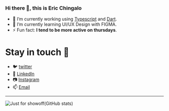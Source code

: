  ### Hi there 👋, this is Eric Chingalo
- 🔭 I’m currently working using [Typescript](https://www.typescriptlang.org/) and [Dart](https://dart.dev/).
- 🌱 I’m currently learning UI/UX Design with FIGMA.
- ⚡ Fun fact: <strong>I tend to be more active on thursdays</strong>.

# Stay in touch 💬
- 🐦 [twitter](https://twitter.com/ericchingalo)
- 👔 [LinkedIn](https://www.linkedin.com/in/eric-chingalo-711630185/)
- 📷 [Instagram](https://www.instagram.com/ericchingalo/)
- 📫 [Email](mailto:echingalo@gmail.com)

<hr>

![Just for showoff(GitHub stats)](https://github-readme-stats.vercel.app/api?username=chingaloEric&show_icons=true&count_private=true&hide_rank=false)


